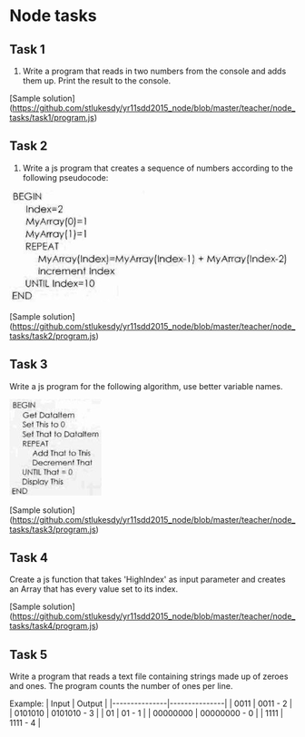 ﻿# Node tasks

## Task 1

1. Write a program that reads in two numbers from the console and adds them up. Print the result to the console.

[Sample solution] (https://github.com/stlukesdy/yr11sdd2015_node/blob/master/teacher/node_tasks/task1/program.js)

## Task 2

1. Write a js program that creates a sequence of numbers according to the following pseudocode:

<img src="teacher/images/task2.jpg" >

[Sample solution] (https://github.com/stlukesdy/yr11sdd2015_node/blob/master/teacher/node_tasks/task2/program.js)
  

## Task 3

Write a js program for the following algorithm, use better variable names.

<img src="teacher/images/task3.jpg" >

[Sample solution] (https://github.com/stlukesdy/yr11sdd2015_node/blob/master/teacher/node_tasks/task3/program.js)
  


## Task 4

Create a js function that takes 'HighIndex' as input parameter and creates an Array that has every value set to its index.

[Sample solution] (https://github.com/stlukesdy/yr11sdd2015_node/blob/master/teacher/node_tasks/task4/program.js)
  

## Task 5

Write a program that reads a text file containing strings made up of zeroes and ones. The program counts the number of ones per line.


Example:
| Input         | Output        | 
|---------------|---------------| 
| 0011          | 0011 - 2      | 
| 0101010       | 0101010 - 3   | 
| 01            | 01 - 1        | 
| 00000000      | 00000000 - 0  | 
| 1111          | 1111 - 4      |


